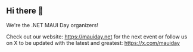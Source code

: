 ## Hi there 👋

We're the .NET MAUI Day organizers!

Check out our website: https://mauiday.net for the next event or follow us on X to be updated with the latest and greatest: https://x.com/mauiday

